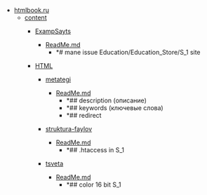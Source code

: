 - <a href = "E:\Node_projects\Node_Way\Education\htmlbook.ru\cat.htmlbook.ru\dir.htmlbook.ru.md">htmlbook.ru</a>
    - <a href = "E:\Node_projects\Node_Way\Education\htmlbook.ru\content\cat.content\dir.content.md">content</a>
        - <a href = "E:\Node_projects\Node_Way\Education\htmlbook.ru\content\ExampSayts\cat.ExampSayts\dir.ExampSayts.md">ExampSayts</a>
            - <a href = "E:\Node_projects\Node_Way\Education\htmlbook.ru\content\ExampSayts\ReadMe.md">ReadMe.md</a>
                - *# mane issue Education/Education_Store/S_1 site
        
        - <a href = "E:\Node_projects\Node_Way\Education\htmlbook.ru\content\HTML\cat.HTML\dir.HTML.md">HTML</a>
            - <a href = "E:\Node_projects\Node_Way\Education\htmlbook.ru\content\HTML\metategi\cat.metategi\dir.metategi.md">metategi</a>
                - <a href = "E:\Node_projects\Node_Way\Education\htmlbook.ru\content\HTML\metategi\ReadMe.md">ReadMe.md</a>
                    - *## description (описание)
                    - *## keywords (ключевые слова)
                    - *## redirect 
            
            - <a href = "E:\Node_projects\Node_Way\Education\htmlbook.ru\content\HTML\struktura-faylov\cat.struktura-faylov\dir.struktura-faylov.md">struktura-faylov</a>
                - <a href = "E:\Node_projects\Node_Way\Education\htmlbook.ru\content\HTML\struktura-faylov\ReadMe.md">ReadMe.md</a>
                    - *## .htaccess in S_1
            
            - <a href = "E:\Node_projects\Node_Way\Education\htmlbook.ru\content\HTML\tsveta\cat.tsveta\dir.tsveta.md">tsveta</a>
                - <a href = "E:\Node_projects\Node_Way\Education\htmlbook.ru\content\HTML\tsveta\ReadMe.md">ReadMe.md</a>
                    - *## color 16 bit S_1
            
        
    
